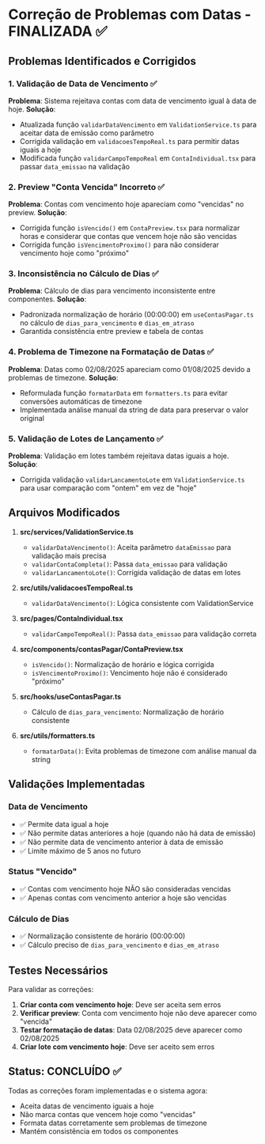 # Correção de Problemas com Datas - FINALIZADA ✅

## Problemas Identificados e Corrigidos

### 1. **Validação de Data de Vencimento** ✅
**Problema**: Sistema rejeitava contas com data de vencimento igual à data de hoje.
**Solução**: 
- Atualizada função `validarDataVencimento` em `ValidationService.ts` para aceitar data de emissão como parâmetro
- Corrigida validação em `validacoesTempoReal.ts` para permitir datas iguais a hoje
- Modificada função `validarCampoTempoReal` em `ContaIndividual.tsx` para passar `data_emissao` na validação

### 2. **Preview "Conta Vencida" Incorreto** ✅
**Problema**: Contas com vencimento hoje apareciam como "vencidas" no preview.
**Solução**:
- Corrigida função `isVencido()` em `ContaPreview.tsx` para normalizar horas e considerar que contas que vencem hoje não são vencidas
- Corrigida função `isVencimentoProximo()` para não considerar vencimento hoje como "próximo"

### 3. **Inconsistência no Cálculo de Dias** ✅
**Problema**: Cálculo de dias para vencimento inconsistente entre componentes.
**Solução**:
- Padronizada normalização de horário (00:00:00) em `useContasPagar.ts` no cálculo de `dias_para_vencimento` e `dias_em_atraso`
- Garantida consistência entre preview e tabela de contas

### 4. **Problema de Timezone na Formatação de Datas** ✅
**Problema**: Datas como 02/08/2025 apareciam como 01/08/2025 devido a problemas de timezone.
**Solução**:
- Reformulada função `formatarData` em `formatters.ts` para evitar conversões automáticas de timezone
- Implementada análise manual da string de data para preservar o valor original

### 5. **Validação de Lotes de Lançamento** ✅
**Problema**: Validação em lotes também rejeitava datas iguais a hoje.
**Solução**:
- Corrigida validação `validarLancamentoLote` em `ValidationService.ts` para usar comparação com "ontem" em vez de "hoje"

## Arquivos Modificados

1. **src/services/ValidationService.ts**
   - `validarDataVencimento()`: Aceita parâmetro `dataEmissao` para validação mais precisa
   - `validarContaCompleta()`: Passa `data_emissao` para validação
   - `validarLancamentoLote()`: Corrigida validação de datas em lotes

2. **src/utils/validacoesTempoReal.ts**
   - `validarDataVencimento()`: Lógica consistente com ValidationService

3. **src/pages/ContaIndividual.tsx**
   - `validarCampoTempoReal()`: Passa `data_emissao` para validação correta

4. **src/components/contasPagar/ContaPreview.tsx**
   - `isVencido()`: Normalização de horário e lógica corrigida
   - `isVencimentoProximo()`: Vencimento hoje não é considerado "próximo"

5. **src/hooks/useContasPagar.ts**
   - Cálculo de `dias_para_vencimento`: Normalização de horário consistente

6. **src/utils/formatters.ts**
   - `formatarData()`: Evita problemas de timezone com análise manual da string

## Validações Implementadas

### Data de Vencimento
- ✅ Permite data igual a hoje
- ✅ Não permite datas anteriores a hoje (quando não há data de emissão)
- ✅ Não permite data de vencimento anterior à data de emissão
- ✅ Limite máximo de 5 anos no futuro

### Status "Vencido"
- ✅ Contas com vencimento hoje NÃO são consideradas vencidas
- ✅ Apenas contas com vencimento anterior a hoje são vencidas

### Cálculo de Dias
- ✅ Normalização consistente de horário (00:00:00)
- ✅ Cálculo preciso de `dias_para_vencimento` e `dias_em_atraso`

## Testes Necessários

Para validar as correções:

1. **Criar conta com vencimento hoje**: Deve ser aceita sem erros
2. **Verificar preview**: Conta com vencimento hoje não deve aparecer como "vencida"
3. **Testar formatação de datas**: Data 02/08/2025 deve aparecer como 02/08/2025
4. **Criar lote com vencimento hoje**: Deve ser aceito sem erros

## Status: CONCLUÍDO ✅

Todas as correções foram implementadas e o sistema agora:
- Aceita datas de vencimento iguais a hoje
- Não marca contas que vencem hoje como "vencidas"
- Formata datas corretamente sem problemas de timezone
- Mantém consistência em todos os componentes
